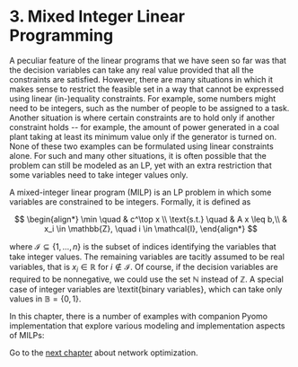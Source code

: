 # 3. Mixed Integer Linear Programming

A peculiar feature of the linear programs that we have seen so far was that the decision variables can take any real value provided that all the constraints are satisfied. However, there are many situations in which it makes sense to restrict the feasible set in a way that cannot be expressed using linear (in-)equality constraints. For example, some numbers might need to be integers, such as the number of people to be assigned to a task. Another situation is where certain constraints are to hold only if another constraint holds -- for example, the amount of power generated in a coal plant taking at least its minimum value only if the generator is turned on. None of these two examples can be formulated using linear constraints alone. For such and many other situations, it is often possible that the problem can still be modeled as an LP, yet with an extra restriction that some variables need to take integer values only.

A mixed-integer linear program (MILP) is an LP problem in which some variables are constrained to be integers. Formally, it is defined as

$$
\begin{align*}
    \min \quad & c^\top x \\
    \text{s.t.} \quad & A x \leq b,\\
    & x_i \in \mathbb{Z}, \quad i \in \mathcal{I},
\end{align*}
$$

where $\mathcal{I} \subseteq \{1,\dots,n\}$ is the subset of indices identifying the variables that take integer values. The remaining variables are tacitly assumed to be real variables, that is $x_i \in \mathbb{R}$ for $i \not\in\mathcal{I}$. Of course, if the decision variables are required to be nonnegative, we could use the set $\mathbb{N}$ instead of $\mathbb{Z}$. A special case of integer variables are \textit{binary variables}, which can take only values in $\mathbb{B}=\{0,1\}$.

In this chapter, there is a number of examples with companion Pyomo implementation that explore various modeling and implementation aspects of MILPs:

Go to the [next chapter](../04/04.00.md) about network optimization.